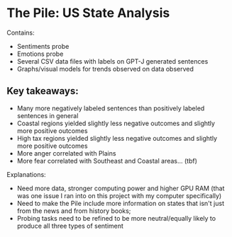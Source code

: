 # The Pile: US State Analysis
Contains:
* Sentiments probe
* Emotions probe
* Several CSV data files with labels on GPT-J generated sentences
* Graphs/visual models for trends observed on data observed

## Key takeaways:
* Many more negatively labeled sentences than positively labeled sentences in general
* Coastal regions yielded slightly less negative outcomes and slightly more positive outcomes
* High tax regions yielded slightly less negative outcomes and slightly more positive outcomes
* More anger correlated with Plains
* More fear correlated with Southeast and Coastal areas... (tbf)

Explanations:
* Need more data, stronger computing power and higher GPU RAM (that was one issue I ran into on this project with my computer specifically)
* Need to make the Pile include more information on states that isn't just from the news and from history books; 
* Probing tasks need to be refined to be more neutral/equally likely to produce all three types of sentiment
